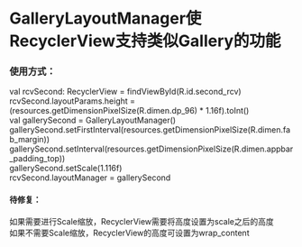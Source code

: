 # GalleryLayoutManager使RecyclerView支持类似Gallery的功能

### 使用方式：<br>
 val rcvSecond: RecyclerView = findViewById(R.id.second_rcv)<br>
rcvSecond.layoutParams.height = (resources.getDimensionPixelSize(R.dimen.dp_96) * 1.16f).toInt()<br>
val gallerySecond = GalleryLayoutManager()<br>
gallerySecond.setFirstInterval(resources.getDimensionPixelSize(R.dimen.fab_margin))<br>
gallerySecond.setInterval(resources.getDimensionPixelSize(R.dimen.appbar_padding_top))<br>
gallerySecond.setScale(1.116f)<br>
rcvSecond.layoutManager = gallerySecond<br>

#### 待修复：<br>
如果需要进行Scale缩放，RecyclerView需要将高度设置为scale之后的高度<br>
如果不需要Scale缩放，RecyclerView的高度可设置为wrap_content<br>
